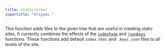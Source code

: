 ```yaml
---
title: static(tree)
supertitle: "Origami."
---
```


This function adds files to the given tree that are useful in creating static sites. It currently combines the effects of the [`indexPage`](indexPage.html) and [`jsonKeys`](jsonKeys.html) functions. These functions add default `index.html` and `.keys.json` files to all levels of the site.
